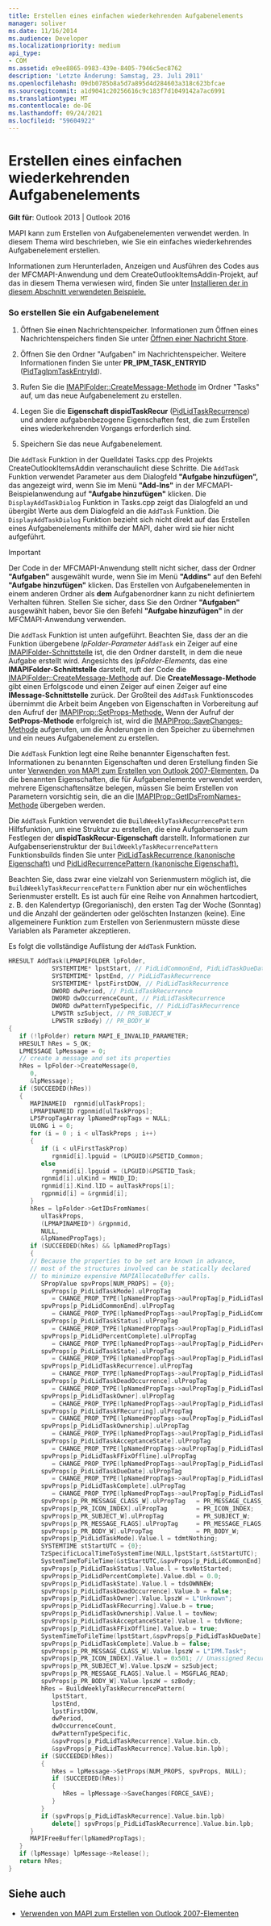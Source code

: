 ```yaml
---
title: Erstellen eines einfachen wiederkehrenden Aufgabenelements
manager: soliver
ms.date: 11/16/2014
ms.audience: Developer
ms.localizationpriority: medium
api_type:
- COM
ms.assetid: e9ee8865-0983-439e-8405-7946c5ec8762
description: 'Letzte Änderung: Samstag, 23. Juli 2011'
ms.openlocfilehash: 09db0785b8a5d7a895d4d284603a318c623bfcae
ms.sourcegitcommit: a1d9041c20256616c9c183f7d1049142a7ac6991
ms.translationtype: MT
ms.contentlocale: de-DE
ms.lasthandoff: 09/24/2021
ms.locfileid: "59604922"
---
```

# <a name="create-a-simple-recurrent-task-item"></a>Erstellen eines einfachen wiederkehrenden Aufgabenelements

**Gilt für**: Outlook 2013 | Outlook 2016 
  
MAPI kann zum Erstellen von Aufgabenelementen verwendet werden. In diesem Thema wird beschrieben, wie Sie ein einfaches wiederkehrendes Aufgabenelement erstellen.
  
Informationen zum Herunterladen, Anzeigen und Ausführen des Codes aus der MFCMAPI-Anwendung und dem CreateOutlookItemsAddin-Projekt, auf das in diesem Thema verwiesen wird, finden Sie unter [Installieren der in diesem Abschnitt verwendeten Beispiele.](how-to-install-the-samples-used-in-this-section.md)

### <a name="to-create-a-task-item"></a>So erstellen Sie ein Aufgabenelement

1. Öffnen Sie einen Nachrichtenspeicher. Informationen zum Öffnen eines Nachrichtenspeichers finden Sie unter [Öffnen einer Nachricht Store](opening-a-message-store.md).
    
2. Öffnen Sie den Ordner "Aufgaben" im Nachrichtenspeicher. Weitere Informationen finden Sie unter **PR_IPM_TASK_ENTRYID** ([PidTagIpmTaskEntryId](pidtagipmtaskentryid-canonical-property.md)).
    
3. Rufen Sie die [IMAPIFolder::CreateMessage-Methode](imapifolder-createmessage.md) im Ordner "Tasks" auf, um das neue Aufgabenelement zu erstellen. 
    
4. Legen Sie die **Eigenschaft dispidTaskRecur** ([PidLidTaskRecurrence](pidlidtaskrecurrence-canonical-property.md)) und andere aufgabenbezogene Eigenschaften fest, die zum Erstellen eines wiederkehrenden Vorgangs erforderlich sind.
    
5. Speichern Sie das neue Aufgabenelement.
    
Die  `AddTask` Funktion in der Quelldatei Tasks.cpp des Projekts CreateOutlookItemsAddin veranschaulicht diese Schritte. Die `AddTask` Funktion verwendet Parameter aus dem Dialogfeld **"Aufgabe hinzufügen",** das angezeigt wird, wenn Sie im Menü **"Add-Ins"** in der MFCMAPI-Beispielanwendung auf **"Aufgabe hinzufügen"** klicken. Die  `DisplayAddTaskDialog` Funktion in Tasks.cpp zeigt das Dialogfeld an und übergibt Werte aus dem Dialogfeld an die  `AddTask` Funktion. Die  `DisplayAddTaskDialog` Funktion bezieht sich nicht direkt auf das Erstellen eines Aufgabenelements mithilfe der MAPI, daher wird sie hier nicht aufgeführt. 
  
> [!IMPORTANT]
> Der Code in der MFCMAPI-Anwendung stellt nicht sicher, dass der Ordner **"Aufgaben"** ausgewählt wurde, wenn Sie im Menü **"Addins"** auf den Befehl **"Aufgabe hinzufügen"** klicken. Das Erstellen von Aufgabenelementen in einem anderen Ordner als **dem** Aufgabenordner kann zu nicht definiertem Verhalten führen. Stellen Sie sicher, dass Sie den Ordner **"Aufgaben"** ausgewählt haben, bevor Sie den Befehl **"Aufgabe hinzufügen"** in der MFCMAPI-Anwendung verwenden. 
  
Die  `AddTask` Funktion ist unten aufgeführt. Beachten Sie, dass der an die Funktion übergebene  _lpFolder-Parameter_  `AddTask` ein Zeiger auf eine [IMAPIFolder-Schnittstelle](imapifolderimapicontainer.md) ist, die den Ordner darstellt, in dem die neue Aufgabe erstellt wird. Angesichts des  _lpFolder-Elements,_ das eine **IMAPIFolder-Schnittstelle** darstellt, ruft der Code die [IMAPIFolder::CreateMessage-Methode](imapifolder-createmessage.md) auf. Die **CreateMessage-Methode** gibt einen Erfolgscode und einen Zeiger auf einen Zeiger auf eine **IMessage-Schnittstelle** zurück. Der Großteil des `AddTask` Funktionscodes übernimmt die Arbeit beim Angeben von Eigenschaften in Vorbereitung auf den Aufruf der [IMAPIProp::SetProps-Methode.](imapiprop-setprops.md) Wenn der Aufruf der **SetProps-Methode** erfolgreich ist, wird die [IMAPIProp::SaveChanges-Methode](imapiprop-savechanges.md) aufgerufen, um die Änderungen in den Speicher zu übernehmen und ein neues Aufgabenelement zu erstellen. 
  
Die  `AddTask` Funktion legt eine Reihe benannter Eigenschaften fest. Informationen zu benannten Eigenschaften und deren Erstellung finden Sie unter [Verwenden von MAPI zum Erstellen von Outlook 2007-Elementen.](https://msdn.microsoft.com/library/cc678348%28office.12%29.aspx) Da die benannten Eigenschaften, die für Aufgabenelemente verwendet werden, mehrere Eigenschaftensätze belegen, müssen Sie beim Erstellen von Parametern vorsichtig sein, die an die [IMAPIProp::GetIDsFromNames-Methode](imapiprop-getidsfromnames.md) übergeben werden. 
  
Die  `AddTask` Funktion verwendet die  `BuildWeeklyTaskRecurrencePattern` Hilfsfunktion, um eine Struktur zu erstellen, die eine Aufgabenserie zum Festlegen der **dispidTaskRecur-Eigenschaft** darstellt. Informationen zur Aufgabenserienstruktur der `BuildWeeklyTaskRecurrencePattern` Funktionsbuilds finden Sie unter [PidLidTaskRecurrence (kanonische Eigenschaft)](pidlidtaskrecurrence-canonical-property.md) und [PidLidRecurrencePattern (kanonische Eigenschaft).](pidlidrecurrencepattern-canonical-property.md) 

Beachten Sie, dass zwar eine vielzahl von Serienmustern möglich ist, die  `BuildWeeklyTaskRecurrencePattern` Funktion aber nur ein wöchentliches Serienmuster erstellt. Es ist auch für eine Reihe von Annahmen hartcodiert, z. B. den Kalendertyp (Gregorianisch), den ersten Tag der Woche (Sonntag) und die Anzahl der geänderten oder gelöschten Instanzen (keine). Eine allgemeinere Funktion zum Erstellen von Serienmustern müsste diese Variablen als Parameter akzeptieren. 
  
Es folgt die vollständige Auflistung der  `AddTask` Funktion. 
  
```cpp
HRESULT AddTask(LPMAPIFOLDER lpFolder,
            SYSTEMTIME* lpstStart, // PidLidCommonEnd, PidLidTaskDueDate, PidLidTaskRecurrence
            SYSTEMTIME* lpstEnd, // PidLidTaskRecurrence
            SYSTEMTIME* lpstFirstDOW, // PidLidTaskRecurrence
            DWORD dwPeriod, // PidLidTaskRecurrence
            DWORD dwOccurrenceCount, // PidLidTaskRecurrence
            DWORD dwPatternTypeSpecific, // PidLidTaskRecurrence
            LPWSTR szSubject, // PR_SUBJECT_W
            LPWSTR szBody) // PR_BODY_W
{
   if (!lpFolder) return MAPI_E_INVALID_PARAMETER;
   HRESULT hRes = S_OK;
   LPMESSAGE lpMessage = 0;
   // create a message and set its properties
   hRes = lpFolder->CreateMessage(0,
      0,
      &lpMessage);
   if (SUCCEEDED(hRes))
   {
      MAPINAMEID  rgnmid[ulTaskProps];
      LPMAPINAMEID rgpnmid[ulTaskProps];
      LPSPropTagArray lpNamedPropTags = NULL;
      ULONG i = 0;
      for (i = 0 ; i < ulTaskProps ; i++)
      {
         if (i < ulFirstTaskProp)
            rgnmid[i].lpguid = (LPGUID)&PSETID_Common;
         else
            rgnmid[i].lpguid = (LPGUID)&PSETID_Task;
         rgnmid[i].ulKind = MNID_ID;
         rgnmid[i].Kind.lID = aulTaskProps[i];
         rgpnmid[i] = &rgnmid[i];
      }
      hRes = lpFolder->GetIDsFromNames(
         ulTaskProps,
         (LPMAPINAMEID*) &rgpnmid,
         NULL,
         &lpNamedPropTags);
      if (SUCCEEDED(hRes) && lpNamedPropTags)
      {
      // Because the properties to be set are known in advance, 
      // most of the structures involved can be statically declared 
      // to minimize expensive MAPIAllocateBuffer calls.
         SPropValue spvProps[NUM_PROPS] = {0};
         spvProps[p_PidLidTaskMode].ulPropTag
            = CHANGE_PROP_TYPE(lpNamedPropTags->aulPropTag[p_PidLidTaskMode],PT_LONG);
         spvProps[p_PidLidCommonEnd].ulPropTag
            = CHANGE_PROP_TYPE(lpNamedPropTags->aulPropTag[p_PidLidCommonEnd],PT_SYSTIME);
         spvProps[p_PidLidTaskStatus].ulPropTag
            = CHANGE_PROP_TYPE(lpNamedPropTags->aulPropTag[p_PidLidTaskStatus],PT_LONG);
         spvProps[p_PidLidPercentComplete].ulPropTag
            = CHANGE_PROP_TYPE(lpNamedPropTags->aulPropTag[p_PidLidPercentComplete],PT_DOUBLE);
         spvProps[p_PidLidTaskState].ulPropTag
            = CHANGE_PROP_TYPE(lpNamedPropTags->aulPropTag[p_PidLidTaskState],PT_LONG);
         spvProps[p_PidLidTaskRecurrence].ulPropTag
            = CHANGE_PROP_TYPE(lpNamedPropTags->aulPropTag[p_PidLidTaskRecurrence],PT_BINARY);
         spvProps[p_PidLidTaskDeadOccurrence].ulPropTag
            = CHANGE_PROP_TYPE(lpNamedPropTags->aulPropTag[p_PidLidTaskDeadOccurrence],PT_BOOLEAN);
         spvProps[p_PidLidTaskOwner].ulPropTag
            = CHANGE_PROP_TYPE(lpNamedPropTags->aulPropTag[p_PidLidTaskOwner],PT_UNICODE);
         spvProps[p_PidLidTaskFRecurring].ulPropTag
            = CHANGE_PROP_TYPE(lpNamedPropTags->aulPropTag[p_PidLidTaskFRecurring],PT_BOOLEAN);
         spvProps[p_PidLidTaskOwnership].ulPropTag
            = CHANGE_PROP_TYPE(lpNamedPropTags->aulPropTag[p_PidLidTaskOwnership],PT_LONG);
         spvProps[p_PidLidTaskAcceptanceState].ulPropTag
            = CHANGE_PROP_TYPE(lpNamedPropTags->aulPropTag[p_PidLidTaskAcceptanceState],PT_LONG);
         spvProps[p_PidLidTaskFFixOffline].ulPropTag
            = CHANGE_PROP_TYPE(lpNamedPropTags->aulPropTag[p_PidLidTaskFFixOffline],PT_BOOLEAN);
         spvProps[p_PidLidTaskDueDate].ulPropTag
            = CHANGE_PROP_TYPE(lpNamedPropTags->aulPropTag[p_PidLidTaskDueDate],PT_SYSTIME);
         spvProps[p_PidLidTaskComplete].ulPropTag
            = CHANGE_PROP_TYPE(lpNamedPropTags->aulPropTag[p_PidLidTaskComplete],PT_SYSTIME);
         spvProps[p_PR_MESSAGE_CLASS_W].ulPropTag   = PR_MESSAGE_CLASS_W;
         spvProps[p_PR_ICON_INDEX].ulPropTag        = PR_ICON_INDEX;
         spvProps[p_PR_SUBJECT_W].ulPropTag         = PR_SUBJECT_W;
         spvProps[p_PR_MESSAGE_FLAGS].ulPropTag     = PR_MESSAGE_FLAGS;
         spvProps[p_PR_BODY_W].ulPropTag            = PR_BODY_W;
         spvProps[p_PidLidTaskMode].Value.l = tdmtNothing;
         SYSTEMTIME stStartUTC = {0};
         TzSpecificLocalTimeToSystemTime(NULL,lpstStart,&stStartUTC);
         SystemTimeToFileTime(&stStartUTC,&spvProps[p_PidLidCommonEnd].Value.ft);
         spvProps[p_PidLidTaskStatus].Value.l = tsvNotStarted;
         spvProps[p_PidLidPercentComplete].Value.dbl = 0.0;
         spvProps[p_PidLidTaskState].Value.l = tdsOWNNEW;
         spvProps[p_PidLidTaskDeadOccurrence].Value.b = false;
         spvProps[p_PidLidTaskOwner].Value.lpszW = L"Unknown";
         spvProps[p_PidLidTaskFRecurring].Value.b = true;
         spvProps[p_PidLidTaskOwnership].Value.l = tovNew;
         spvProps[p_PidLidTaskAcceptanceState].Value.l = tdvNone;
         spvProps[p_PidLidTaskFFixOffline].Value.b = true;
         SystemTimeToFileTime(lpstStart,&spvProps[p_PidLidTaskDueDate].Value.ft);
         spvProps[p_PidLidTaskComplete].Value.b = false;
         spvProps[p_PR_MESSAGE_CLASS_W].Value.lpszW = L"IPM.Task";
         spvProps[p_PR_ICON_INDEX].Value.l = 0x501; // Unassigned Recurring Task
         spvProps[p_PR_SUBJECT_W].Value.lpszW = szSubject;
         spvProps[p_PR_MESSAGE_FLAGS].Value.l = MSGFLAG_READ;
         spvProps[p_PR_BODY_W].Value.lpszW = szBody;
         hRes = BuildWeeklyTaskRecurrencePattern(
            lpstStart,
            lpstEnd,
            lpstFirstDOW,
            dwPeriod,
            dwOccurrenceCount,
            dwPatternTypeSpecific,
            &spvProps[p_PidLidTaskRecurrence].Value.bin.cb,
            &spvProps[p_PidLidTaskRecurrence].Value.bin.lpb);
         if (SUCCEEDED(hRes))
         {
            hRes = lpMessage->SetProps(NUM_PROPS, spvProps, NULL);
            if (SUCCEEDED(hRes))
            {
               hRes = lpMessage->SaveChanges(FORCE_SAVE);
            }
         }
         if (spvProps[p_PidLidTaskRecurrence].Value.bin.lpb)
            delete[] spvProps[p_PidLidTaskRecurrence].Value.bin.lpb;
      }
      MAPIFreeBuffer(lpNamedPropTags);
   }
   if (lpMessage) lpMessage->Release();
   return hRes;
}

```

## <a name="see-also"></a>Siehe auch

- [Verwenden von MAPI zum Erstellen von Outlook 2007-Elementen](https://msdn.microsoft.com/library/cc678348%28office.12%29.aspx)

